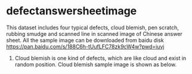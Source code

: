 # defectanswersheetimage
This dataset includes four typical defects, cloud blemish, pen scratch, rubbing smudge and scanned line in scanned image of Chinese answer sheet. All the sample image can be downloaded from baidu disk https://pan.baidu.com/s/188C6h-tUufLFC78zk9cW4w?pwd=iuvj
1. Cloud blemish is one kind of defects, which are like cloud and exist in random position. Cloud blemish sample image is shown as below. 
